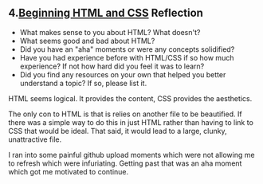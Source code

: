 ## 4.[Beginning HTML and CSS](4_beginning_HTML_CSS/readme.mc) Reflection

* What makes sense to you about HTML? What doesn't? 
* What seems good and bad about HTML?
* Did you have an "aha" moments or were any concepts solidified?
* Have you had experience before with HTML/CSS if so how much experience? If not how hard did you feel it was to learn?
* Did you find any resources on your own that helped you better understand a topic? If so, please list it.


HTML seems logical. It provides the content, CSS provides the aesthetics. 

The only con to HTML is that is relies on another file to be beautified. If there was a simple way to do this in just HTML rather than having to link to CSS that would be ideal. That said, it would lead to a large, clunky, unattractive file. 

I ran into some painful github upload moments which were not allowing me to refresh which were infuriating. Getting past that was an aha moment which got me motivated to continue.
